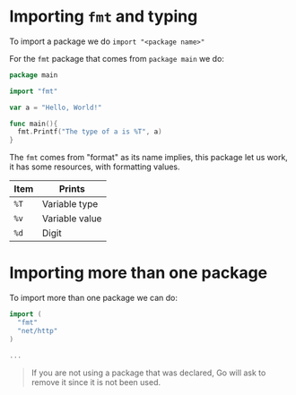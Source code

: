# Importing `fmt` and typing

To import a package we do `import "<package name>"`

For the `fmt` package that comes from `package main` we do:

```go
package main

import "fmt"

var a = "Hello, World!"

func main(){
  fmt.Printf("The type of a is %T", a)
}
```

The `fmt` comes from "format" as its name implies, this package let us work, it has some resources, with formatting values.

| Item | Prints         |
| ---- | -------------- |
| `%T` | Variable type  |
| `%v` | Variable value |
| `%d` | Digit          |

# Importing more than one package

To import more than one package we can do:

```go
import (
  "fmt"
  "net/http"
)

...
```

> If you are not using a package that was declared, Go will ask to remove it since it is not been used.

